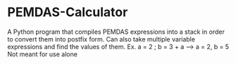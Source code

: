 # PEMDAS-Calculator
A Python program that compiles PEMDAS expressions into a stack in order to convert them into postfix form. 
Can also take multiple variable expressions and find the values of them. Ex. a = 2 ; b = 3 + a --> a = 2, b = 5
Not meant for use alone
